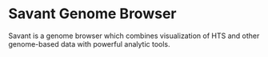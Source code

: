 # Savant Genome Browser

Savant is a genome browser which combines visualization of HTS and other genome-based data with powerful analytic tools.

